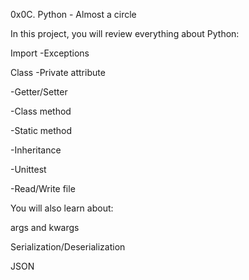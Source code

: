 0x0C. Python - Almost a circle

In this project, you will review everything about Python:

Import
-Exceptions

Class
-Private attribute

-Getter/Setter

-Class method

-Static method

-Inheritance

-Unittest

-Read/Write file

You will also learn about:

args and kwargs

Serialization/Deserialization

JSON
